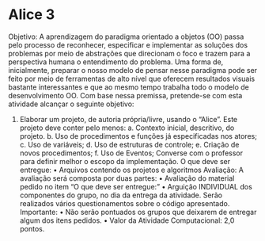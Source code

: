 # Alice 3

Objetivo:
A aprendizagem do paradigma orientado a objetos (OO) passa pelo processo de reconhecer, especificar e
implementar as soluções dos problemas por meio de abstrações que direcionam o foco e trazem para a
perspectiva humana o entendimento do problema. Uma forma de, inicialmente, preparar o nosso modelo
de pensar nesse paradigma pode ser feito por meio de ferramentas de alto nível que oferecem resultados
visuais bastante interessantes e que ao mesmo tempo trabalha todo o modelo de desenvolvimento OO.
Com base nessa premissa, pretende-se com esta atividade alcançar o seguinte objetivo:
1) Elaborar um projeto, de autoria própria/livre, usando o “Alice”. Este projeto deve conter pelo menos:
a. Contexto inicial, descritivo, do projeto.
b. Uso de procedimentos e funções já especificadas nos atores;
c. Uso de variáveis;
d. Uso de estruturas de controle;
e. Criação de novos procedimentos;
f. Uso de Eventos;
Converse com o professor para definir melhor o escopo da implementação.
O que deve ser entregue:
• Arquivos contendo os projetos e algoritmos
Avaliação:
A avaliação será composta por duas partes:
• Avaliação do material pedido no item “O que deve ser entregue:”
• Arguição INDIVIDUAL dos componentes do grupo, no dia da entrega da atividade. Serão
realizados vários questionamentos sobre o código apresentado.
Importante:
• Não serão pontuados os grupos que deixarem de entregar algum dos itens pedidos.
• Valor da Atividade Computacional: 2,0 pontos.
